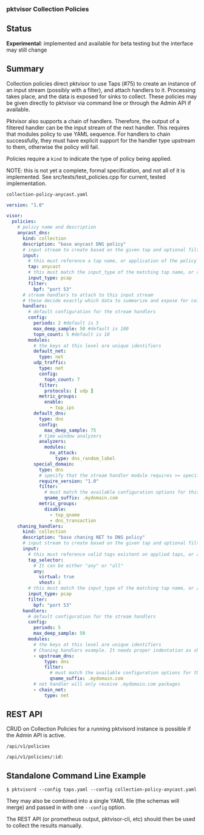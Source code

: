 ### pktvisor Collection Policies

## Status

**Experimental**: implemented and available for beta testing but the interface may still change

## Summary

Collection policies direct pktvisor to use Taps (#75) to create an instance of an input stream (possibly with a filter),
and attach handlers to it. Processing takes place, and the data is exposed for sinks to collect. These policies may be
given directly to pktvisor via command line or through the Admin API if available.

Pktvisor also supports a chain of handlers. Therefore, the output of a filtered handler can be the input stream of the
next handler. This requires that modules policy to use YAML sequence. For handlers to chain successfully, they must have
explicit support for the handler type upstream to them, otherwise the policy will fail.

Policies require a `kind` to indicate the type of policy being applied.

NOTE: this is not yet a complete, formal specification, and not all of it is implemented. See
src/tests/test_policies.cpp for current, tested implementation.

`collection-policy-anycast.yaml`

```yaml
version: "1.0"

visor:
  policies:
    # policy name and description
    anycast_dns:
      kind: collection
      description: "base anycast DNS policy"
      # input stream to create based on the given tap and optional filter config
      input:
        # this must reference a tap name, or application of the policy will fail
        tap: anycast
        # this must match the input_type of the matching tap name, or application of the policy will fail
        input_type: pcap
        filter:
          bpf: "port 53"
      # stream handlers to attach to this input stream
      # these decide exactly which data to summarize and expose for collection
      handlers:
        # default configuration for the stream handlers
        config:
          periods: 2 #default is 5
          max_deep_sample: 50 #default is 100
          topn_count: 5 #default is 10
        modules:
          # the keys at this level are unique identifiers
          default_net:
            type: net
          udp_traffic:
            type: net
            config:
              topn_count: 7
            filter:
              protocols: [ udp ]
            metric_groups:
              enable:
                - top_ips
          default_dns:
            type: dns
            config:
              max_deep_sample: 75
            # time window analyzers
            analyzers:
              modules:
                nx_attack:
                  type: dns_random_label
          special_domain:
            type: dns
            # specify that the stream handler module requires >= specific version to be successfully applied 
            require_version: "1.0"
            filter:
              # must match the available configuration options for this version of this stream handler
              qname_suffix: .mydomain.com
            metric_groups:
              disable:
                - top_qname
                - dns_transaction
    chaning_handlers:
      kind: collection
      description: "base chaning NET to DNS policy"
      # input stream to create based on the given tap and optional filter config
      input:
        # this must reference valid tags existent on applied taps, or application of the policy will fail
        tap_selector:
          # It can be either "any" or "all"
          any:
            virtual: true
            vhost: 1
        # this must match the input_type of the matching tap name, or application of the policy will fail
        input_type: pcap
        filter:
          bpf: "port 53"
      handlers:
        # default configuration for the stream handlers
        config:
          periods: 5
          max_deep_sample: 50
        modules:
          # the keys at this level are unique identifiers
          # Chaning handlers example. It needs proper indentation as shown below
          - upstream_dns:
              type: dns
              filter:
                # must match the available configuration options for this version of this stream handler
                qname_suffix: .mydomain.com
          # net handler will only receive .mydomain.com packages
          - chain_net:
              type: net
```

## REST API

CRUD on Collection Policies for a running pktvisord instance is possible if the Admin API is active.

`/api/v1/policies`

`/api/v1/policies/:id:`

## Standalone Command Line Example

```shell
$ pktvisord --config taps.yaml --config collection-policy-anycast.yaml
```

They may also be combined into a single YAML file (the schemas will merge) and passed in with one `--config` option.

The REST API (or prometheus output, pktvisor-cli, etc) should then be used to collect the results manually.

